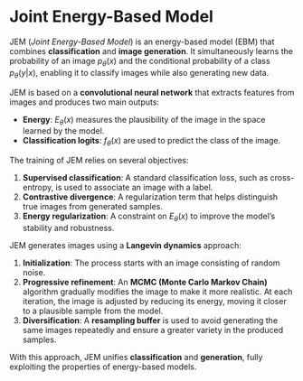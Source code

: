# Joint Energy-Based Model

JEM (*Joint Energy-Based Model*) is an energy-based model (EBM) that combines **classification** and **image generation**. It simultaneously learns the probability of an image $p_{\theta}(x)$ and the conditional probability of a class $p_{\theta}(y | x)$, enabling it to classify images while also generating new data.

JEM is based on a **convolutional neural network** that extracts features from images and produces two main outputs:

- **Energy**: $E_{\theta}(x)$ measures the plausibility of the image in the space learned by the model.
- **Classification logits**: $f_{\theta}(x)$ are used to predict the class of the image.

The training of JEM relies on several objectives:
1. **Supervised classification**: A standard classification loss, such as cross-entropy, is used to associate an image with a label.
2. **Contrastive divergence**: A regularization term that helps distinguish true images from generated samples.
3. **Energy regularization**: A constraint on $E_{\theta}(x)$ to improve the model’s stability and robustness.

JEM generates images using a **Langevin dynamics** approach:
1. **Initialization**: The process starts with an image consisting of random noise.
2. **Progressive refinement**: An **MCMC (Monte Carlo Markov Chain)** algorithm gradually modifies the image to make it more realistic. At each iteration, the image is adjusted by reducing its energy, moving it closer to a plausible sample from the model.
3. **Diversification**: A **resampling buffer** is used to avoid generating the same images repeatedly and ensure a greater variety in the produced samples.

With this approach, JEM unifies **classification** and **generation**, fully exploiting the properties of energy-based models.
